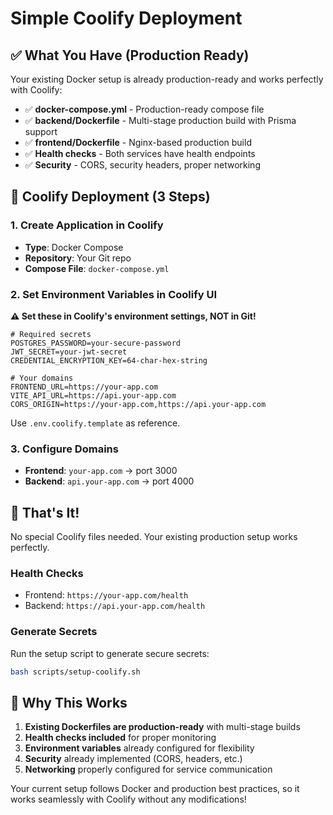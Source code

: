 # Simple Coolify Deployment

## ✅ What You Have (Production Ready)

Your existing Docker setup is already production-ready and works perfectly with Coolify:

- ✅ **docker-compose.yml** - Production-ready compose file
- ✅ **backend/Dockerfile** - Multi-stage production build with Prisma support
- ✅ **frontend/Dockerfile** - Nginx-based production build
- ✅ **Health checks** - Both services have health endpoints
- ✅ **Security** - CORS, security headers, proper networking

## 🚀 Coolify Deployment (3 Steps)

### 1. Create Application in Coolify
- **Type**: Docker Compose
- **Repository**: Your Git repo
- **Compose File**: `docker-compose.yml`

### 2. Set Environment Variables in Coolify UI
**⚠️ Set these in Coolify's environment settings, NOT in Git!**

```env
# Required secrets
POSTGRES_PASSWORD=your-secure-password
JWT_SECRET=your-jwt-secret
CREDENTIAL_ENCRYPTION_KEY=64-char-hex-string

# Your domains
FRONTEND_URL=https://your-app.com
VITE_API_URL=https://api.your-app.com
CORS_ORIGIN=https://your-app.com,https://api.your-app.com
```

Use `.env.coolify.template` as reference.

### 3. Configure Domains
- **Frontend**: `your-app.com` → port 3000
- **Backend**: `api.your-app.com` → port 4000

## 🎯 That's It!

No special Coolify files needed. Your existing production setup works perfectly.

### Health Checks
- Frontend: `https://your-app.com/health`
- Backend: `https://api.your-app.com/health`

### Generate Secrets
Run the setup script to generate secure secrets:
```bash
bash scripts/setup-coolify.sh
```

## 🔧 Why This Works

1. **Existing Dockerfiles are production-ready** with multi-stage builds
2. **Health checks included** for proper monitoring
3. **Environment variables** already configured for flexibility
4. **Security** already implemented (CORS, headers, etc.)
5. **Networking** properly configured for service communication

Your current setup follows Docker and production best practices, so it works seamlessly with Coolify without any modifications!